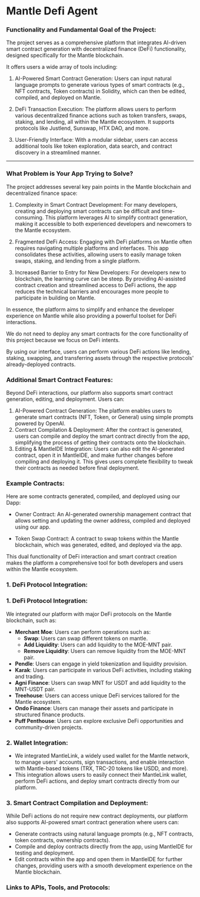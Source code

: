 # Mantle Defi Agent

### Functionality and Fundamental Goal of the Project:

The project serves as a comprehensive platform that integrates AI-driven smart contract generation with decentralized finance (DeFi) functionality, designed specifically for the Mantle blockchain. 

It offers users a wide array of tools including:

1. AI-Powered Smart Contract Generation: Users can input natural language prompts to generate various types of smart contracts (e.g., NFT contracts, Token contracts) in Solidity, which can then be edited, compiled, and deployed on Mantle.
   
2. DeFi Transaction Execution: The platform allows users to perform various decentralized finance actions such as token transfers, swaps, staking, and lending, all within the Mantle ecosystem. It supports protocols like Justlend, Sunswap, HTX DAO, and more.

3. User-Friendly Interface: With a modular sidebar, users can access additional tools like token exploration, data search, and contract discovery in a streamlined manner.

---

### What Problem is Your App Trying to Solve?

The project addresses several key pain points in the Mantle blockchain and decentralized finance space:

1. Complexity in Smart Contract Development: For many developers, creating and deploying smart contracts can be difficult and time-consuming. This platform leverages AI to simplify contract generation, making it accessible to both experienced developers and newcomers to the Mantle ecosystem.

2. Fragmented DeFi Access: Engaging with DeFi platforms on Mantle often requires navigating multiple platforms and interfaces. This app consolidates these activities, allowing users to easily manage token swaps, staking, and lending from a single platform.

3. Increased Barrier to Entry for New Developers: For developers new to blockchain, the learning curve can be steep. By providing AI-assisted contract creation and streamlined access to DeFi actions, the app reduces the technical barriers and encourages more people to participate in building on Mantle.

In essence, the platform aims to simplify and enhance the developer experience on Mantle while also providing a powerful toolset for DeFi interactions.


We do not need to deploy any smart contracts for the core functionality of this project because we focus on DeFi intents.

By using our interface, users can perform various DeFi actions like lending, staking, swapping, and transferring assets through the respective protocols' already-deployed contracts.

### Additional Smart Contract Features:
Beyond DeFi interactions, our platform also supports smart contract generation, editing, and deployment. Users can:
1. AI-Powered Contract Generation: The platform enables users to generate smart contracts (NFT, Token, or General) using simple prompts powered by OpenAI.
2. Contract Compilation & Deployment: After the contract is generated, users can compile and deploy the smart contract directly from the app, simplifying the process of getting their contracts onto the blockchain.
3. Editing & MantleIDE Integration: Users can also edit the AI-generated contract, open it in MantleIDE, and make further changes before compiling and deploying it. This gives users complete flexibility to tweak their contracts as needed before final deployment.

### Example Contracts:
Here are some contracts generated, compiled, and deployed using our Dapp:
- Owner Contract: An AI-generated ownership management contract that allows setting and updating the owner address, compiled and deployed using our app.

- Token Swap Contract: A contract to swap tokens within the Mantle blockchain, which was generated, edited, and deployed via the app.

This dual functionality of DeFi interaction and smart contract creation makes the platform a comprehensive tool for both developers and users within the Mantle ecosystem.


### 1. DeFi Protocol Integration:
### 1. DeFi Protocol Integration:
We integrated our platform with major DeFi protocols on the Mantle blockchain, such as:
- **Merchant Moe**: Users can perform operations such as:
  - **Swap**: Users can swap different tokens on mantle.
  - **Add Liquidity**: Users can add liquidity to the MOE-MNT pair.
  - **Remove Liquidity**: Users can remove liquidity from the MOE-MNT pair.
- **Pendle**: Users can engage in yield tokenization and liquidity provision.
- **Karak**: Users can participate in various DeFi activities, including staking and trading.
- **Agni Finance**: Users can swap MNT for USDT and add liquidity to the MNT-USDT pair.
- **Treehouse**: Users can access unique DeFi services tailored for the Mantle ecosystem.
- **Ondo Finance**: Users can manage their assets and participate in structured finance products.
- **Puff Penthouse**: Users can explore exclusive DeFi opportunities and community-driven projects.


### 2. Wallet Integration:
- We integrated MantleLink, a widely used wallet for the Mantle network, to manage users' accounts, sign transactions, and enable interaction with Mantle-based tokens (TRX, TRC-20 tokens like USDD, and more).
- This integration allows users to easily connect their MantleLink wallet, perform DeFi actions, and deploy smart contracts directly from our platform.

### 3. Smart Contract Compilation and Deployment:
While DeFi actions do not require new contract deployments, our platform also supports AI-powered smart contract generation where users can:
- Generate contracts using natural language prompts (e.g., NFT contracts, token contracts, ownership contracts).
- Compile and deploy contracts directly from the app, using MantleIDE for testing and deployment.
- Edit contracts within the app and open them in MantleIDE for further changes, providing users with a smooth development experience on the Mantle blockchain.

### Links to APIs, Tools, and Protocols:
